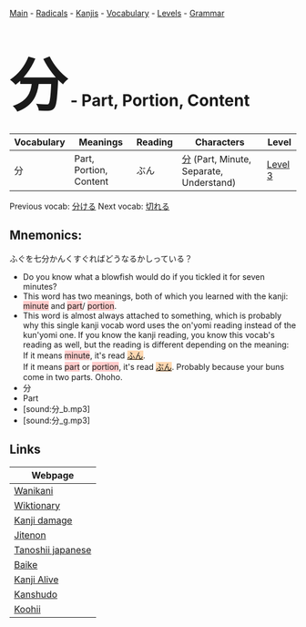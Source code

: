 <style> bigfont {font-size: 100px}</style>
[Main](../README.md) -
[Radicals](../radicals.md) -
[Kanjis](../kanjis.md) -
[Vocabulary](../vocabulary.md) -
[Levels](../levels.md) -
[Grammar](../grammar.md)
# <bigfont> 分</bigfont> - Part, Portion, Content 

| Vocabulary | Meanings | Reading | Characters | Level |
| --- | --- | --- | --- | --- |
| 分 | Part, Portion, Content | ぶん |  [分](../kanjis/分.md) (Part, Minute, Separate, Understand) | [Level 3](../levels/wk_level3.md) |

Previous vocab: [分ける](分ける.md) Next vocab: [切れる](切れる.md) 

## Mnemonics:
ふぐを七分かんくすぐればどうなるかしっている？
* Do you know what a blowfish would do if you tickled it for seven minutes?
* This word has two meanings, both of which you learned with the kanji: <span style="background-color:#ffcccb"> minute</span> and <span style="background-color:#ffcccb"> part</span>/  <span style="background-color:#ffcccb"> portion</span>.
* This word is almost always attached to something, which is probably why this single kanji vocab word uses the on'yomi reading instead of the kun'yomi one. If you know the kanji reading, you know this vocab's reading as well, but the reading is different depending on the meaning:<br />If it means <span style="background-color:#ffcccb"> minute</span>, it's read <span style="background-color:#fed8b1"> [ふん](https://jisho.org/search/ふん)</span>.<br />If it means <span style="background-color:#ffcccb"> part</span> or <span style="background-color:#ffcccb"> portion</span>, it's read <span style="background-color:#fed8b1"> [ぶん](https://jisho.org/search/ぶん)</span>. Probably because your buns come in two parts. Ohoho.
* 分
* Part
* [sound:分_b.mp3]
* [sound:分_g.mp3]


## Links 

| Webpage |
| --- |
| [Wanikani          ](https://www.wanikani.com/kanji/分) |
| [Wiktionary        ](https://en.wiktionary.org/wiki/分) |
| [Kanji damage      ](http://www.kanjidamage.com/kanji/search?utf8=✓&q=分) |
| [Jitenon           ](https://jitenon.com/kanji/分) |
| [Tanoshii japanese ](https://www.tanoshiijapanese.com/dictionary/kanji.cfm?k=分) |
| [Baike             ](https://baike.baidu.com/item/分) |
| [Kanji Alive       ](https://app.kanjialive.com/分) |
| [Kanshudo          ](https://www.kanshudo.com/searchmn?q=分) |
| [Koohii            ](https://kanji.koohii.com/study/kanji/分) |
